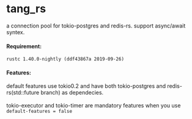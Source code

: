 # tang_rs
a connection pool for tokio-postgres and redis-rs. support async/await syntex.

#### Requirement:
`rustc 1.40.0-nightly (ddf43867a 2019-09-26)`<br>

#### Features:
default features use tokio0.2 and have both tokio-postgres and redis-rs(std::future branch) as dependecies.
<br>
<br>
tokio-executor and tokio-timer are mandatory features when you use `default-features = false`